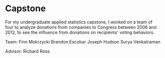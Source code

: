 # Capstone

For my undergraduate applied statistics capstone, I worked on a team of four to analyze donations from companies to Congress between 2006 and 2012, to see the influence from donations on recipients' voting behaviors.

Team:
Finn Mokrzycki
Brandon Escobar
Joseph Hudson
Surya Venkatraman

Advisor:
Richard Ross
